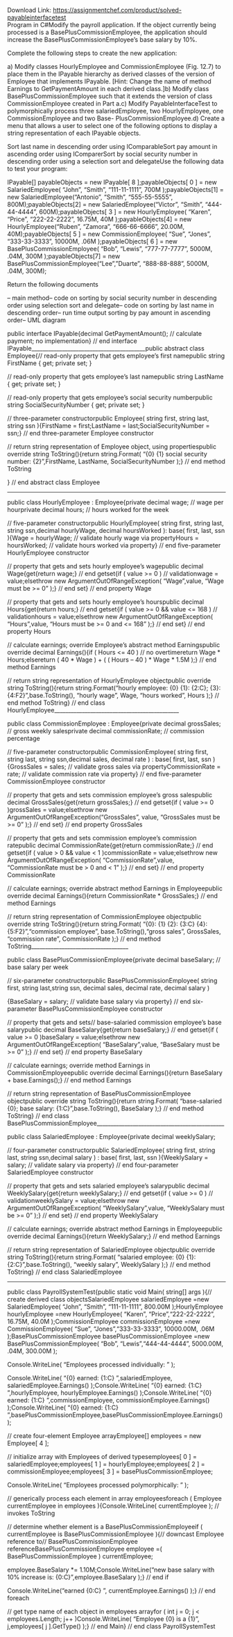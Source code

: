 Download Link: https://assignmentchef.com/product/solved-payableinterfacetest
<br>
Program in C#Modify the payroll application. If the object currently being processed is a BasePlusCommissionEmployee, the application should increase the BasePlusCommissionEmployee’s base salary by 10%.

Complete the following steps to create the new application:

a) Modify classes HourlyEmployee and CommissionEmployee (Fig. 12.7) to place them in the IPayable hierarchy as derived classes of the version of Employee that implements IPayable. [Hint: Change the name of method Earnings to GetPaymentAmount in each derived class.]b) Modify class BasePlusCommissionEmployee such that it extends the version of class CommissionEmployee created in Part a.c) Modify PayableInterfaceTest to polymorphically process three salariedEmployee, two HourlyEmployee, one CommissionEmployee and two Base- PlusCommissionEmployee.d) Create a menu that allows a user to select one of the following options to display a string representation of each IPayable objects.

Sort last name in descending order using IComparableSort pay amount in ascending order using IComparerSort by social security number in descending order using a selection sort and delegateUse the following data to test your program:

IPayable[] payableObjects = new IPayable[ 8 ];payableObjects[ 0 ] = new SalariedEmployee( “John”, “Smith”, “111-11-1111”, 700M );payableObjects[1] = new SalariedEmployee(“Antonio”, “Smith”, “555-55-5555”, 800M);payableObjects[2] = new SalariedEmployee(“Victor”, “Smith”, “444-44-4444”, 600M);payableObjects[ 3 ] = new HourlyEmployee( “Karen”, “Price”, “222-22-2222”, 16.75M, 40M );payableObjects[4] = new HourlyEmployee(“Ruben”, “Zamora”, “666-66-6666”, 20.00M, 40M);payableObjects[ 5 ] = new CommissionEmployee( “Sue”, “Jones”, “333-33-3333”, 10000M, .06M );payableObjects[ 6 ] = new BasePlusCommissionEmployee( “Bob”, “Lewis”, “777-77-7777”, 5000M, .04M, 300M );payableObjects[7] = new BasePlusCommissionEmployee(“Lee”,”Duarte”, “888-88-888”, 5000M, .04M, 300M);

Return the following documents

– main method– code on sorting by social security number in descending order using selection sort and delegate– code on sorting by last name in descending order– run time output sorting by pay amount in ascending order– UML diagram

public interface IPayable{decimal GetPaymentAmount(); // calculate payment; no implementation} // end interface IPayable_________________________________________public abstract class Employee{// read-only property that gets employee’s first namepublic string FirstName { get; private set; }

// read-only property that gets employee’s last namepublic string LastName { get; private set; }

// read-only property that gets employee’s social security numberpublic string SocialSecurityNumber { get; private set; }

// three-parameter constructorpublic Employee( string first, string last, string ssn ){FirstName = first;LastName = last;SocialSecurityNumber = ssn;} // end three-parameter Employee constructor

// return string representation of Employee object, using propertiespublic override string ToString(){return string.Format( “{0} {1}
social security number: {2}”,FirstName, LastName, SocialSecurityNumber );} // end method ToString

} // end abstract class Employee

__________________________________________________________

public class HourlyEmployee : Employee{private decimal wage; // wage per hourprivate decimal hours; // hours worked for the week

// five-parameter constructorpublic HourlyEmployee( string first, string last, string ssn,decimal hourlyWage, decimal hoursWorked ): base( first, last, ssn ){Wage = hourlyWage; // validate hourly wage via propertyHours = hoursWorked; // validate hours worked via property} // end five-parameter HourlyEmployee constructor

// property that gets and sets hourly employee’s wagepublic decimal Wage{get{return wage;} // end getset{if ( value &gt;= 0 ) // validationwage = value;elsethrow new ArgumentOutOfRangeException( “Wage”,value, “Wage must be &gt;= 0” );} // end set} // end property Wage

// property that gets and sets hourly employee’s hourspublic decimal Hours{get{return hours;} // end getset{if ( value &gt;= 0 &amp;&amp; value &lt;= 168 ) // validationhours = value;elsethrow new ArgumentOutOfRangeException( “Hours”,value, “Hours must be &gt;= 0 and &lt;= 168” );} // end set} // end property Hours

// calculate earnings; override Employee’s abstract method Earningspublic override decimal Earnings(){if ( Hours &lt;= 40 ) // no overtimereturn Wage * Hours;elsereturn ( 40 * Wage ) + ( ( Hours – 40 ) * Wage * 1.5M );} // end method Earnings

// return string representation of HourlyEmployee objectpublic override string ToString(){return string.Format(“hourly employee: {0}
{1}: {2:C}; {3}: {4:F2}”,base.ToString(), “hourly wage”, Wage, “hours worked”, Hours );} // end method ToString} // end class HourlyEmployee_____________________________________________

public class CommissionEmployee : Employee{private decimal grossSales; // gross weekly salesprivate decimal commissionRate; // commission percentage

// five-parameter constructorpublic CommissionEmployee( string first, string last, string ssn,decimal sales, decimal rate ) : base( first, last, ssn ){GrossSales = sales; // validate gross sales via propertyCommissionRate = rate; // validate commission rate via property} // end five-parameter CommissionEmployee constructor

// property that gets and sets commission employee’s gross salespublic decimal GrossSales{get{return grossSales;} // end getset{if ( value &gt;= 0 )grossSales = value;elsethrow new ArgumentOutOfRangeException(“GrossSales”, value, “GrossSales must be &gt;= 0” );} // end set} // end property GrossSales

// property that gets and sets commission employee’s commission ratepublic decimal CommissionRate{get{return commissionRate;} // end getset{if ( value &gt; 0 &amp;&amp; value &lt; 1 )commissionRate = value;elsethrow new ArgumentOutOfRangeException( “CommissionRate”,value, “CommissionRate must be &gt; 0 and &lt; 1” );} // end set} // end property CommissionRate

// calculate earnings; override abstract method Earnings in Employeepublic override decimal Earnings(){return CommissionRate * GrossSales;} // end method Earnings

// return string representation of CommissionEmployee objectpublic override string ToString(){return string.Format( “{0}: {1}
{2}: {3:C}
{4}: {5:F2}”,“commission employee”, base.ToString(),“gross sales”, GrossSales, “commission rate”, CommissionRate );} // end method ToString___________________________________

public class BasePlusCommissionEmployee{private decimal baseSalary; // base salary per week

// six-parameter constructorpublic BasePlusCommissionEmployee( string first, string last,string ssn, decimal sales, decimal rate, decimal salary )

{BaseSalary = salary; // validate base salary via property} // end six-parameter BasePlusCommissionEmployee constructor

// property that gets and sets// base-salaried commission employee’s base salarypublic decimal BaseSalary{get{return baseSalary;} // end getset{if ( value &gt;= 0 )baseSalary = value;elsethrow new ArgumentOutOfRangeException( “BaseSalary”,value, “BaseSalary must be &gt;= 0” );} // end set} // end property BaseSalary

// calculate earnings; override method Earnings in CommissionEmployeepublic override decimal Earnings(){return BaseSalary + base.Earnings();} // end method Earnings

// return string representation of BasePlusCommissionEmployee objectpublic override string ToString(){return string.Format( “base-salaried {0}; base salary: {1:C}”,base.ToString(), BaseSalary );} // end method ToString} // end class BasePlusCommissionEmployee______________________________________________

public class SalariedEmployee : Employee{private decimal weeklySalary;

// four-parameter constructorpublic SalariedEmployee( string first, string last, string ssn,decimal salary ) : base( first, last, ssn ){WeeklySalary = salary; // validate salary via property} // end four-parameter SalariedEmployee constructor

// property that gets and sets salaried employee’s salarypublic decimal WeeklySalary{get{return weeklySalary;} // end getset{if ( value &gt;= 0 ) // validationweeklySalary = value;elsethrow new ArgumentOutOfRangeException( “WeeklySalary”,value, “WeeklySalary must be &gt;= 0” );} // end set} // end property WeeklySalary

// calculate earnings; override abstract method Earnings in Employeepublic override decimal Earnings(){return WeeklySalary;} // end method Earnings

// return string representation of SalariedEmployee objectpublic override string ToString(){return string.Format( “salaried employee: {0}
{1}: {2:C}”,base.ToString(), “weekly salary”, WeeklySalary );} // end method ToString} // end class SalariedEmployee

______________________________________________

public class PayrollSystemTest{public static void Main( string[] args ){// create derived class objectsSalariedEmployee salariedEmployee =new SalariedEmployee( “John”, “Smith”, “111-11-1111”, 800.00M );HourlyEmployee hourlyEmployee =new HourlyEmployee( “Karen”, “Price”,“222-22-2222”, 16.75M, 40.0M );CommissionEmployee commissionEmployee =new CommissionEmployee( “Sue”, “Jones”,“333-33-3333”, 10000.00M, .06M );BasePlusCommissionEmployee basePlusCommissionEmployee =new BasePlusCommissionEmployee( “Bob”, “Lewis”,“444-44-4444”, 5000.00M, .04M, 300.00M );

Console.WriteLine( “Employees processed individually:
” );

Console.WriteLine( “{0}
earned: {1:C}
”,salariedEmployee, salariedEmployee.Earnings() );Console.WriteLine( “{0}
earned: {1:C}
”,hourlyEmployee, hourlyEmployee.Earnings() );Console.WriteLine( “{0}
earned: {1:C}
”,commissionEmployee, commissionEmployee.Earnings() );Console.WriteLine( “{0}
earned: {1:C}
”,basePlusCommissionEmployee,basePlusCommissionEmployee.Earnings() );

// create four-element Employee arrayEmployee[] employees = new Employee[ 4 ];

// initialize array with Employees of derived typesemployees[ 0 ] = salariedEmployee;employees[ 1 ] = hourlyEmployee;employees[ 2 ] = commissionEmployee;employees[ 3 ] = basePlusCommissionEmployee;

Console.WriteLine( “Employees processed polymorphically:
” );

// generically process each element in array employeesforeach ( Employee currentEmployee in employees ){Console.WriteLine( currentEmployee ); // invokes ToString

// determine whether element is a BasePlusCommissionEmployeeif ( currentEmployee is BasePlusCommissionEmployee ){// downcast Employee reference to// BasePlusCommissionEmployee referenceBasePlusCommissionEmployee employee =( BasePlusCommissionEmployee ) currentEmployee;

employee.BaseSalary *= 1.10M;Console.WriteLine(“new base salary with 10% increase is: {0:C}”,employee.BaseSalary );} // end if

Console.WriteLine(“earned {0:C}
”, currentEmployee.Earnings() );} // end foreach

// get type name of each object in employees arrayfor ( int j = 0; j &lt; employees.Length; j++ )Console.WriteLine( “Employee {0} is a {1}”, j,employees[ j ].GetType() );} // end Main} // end class PayrollSystemTest